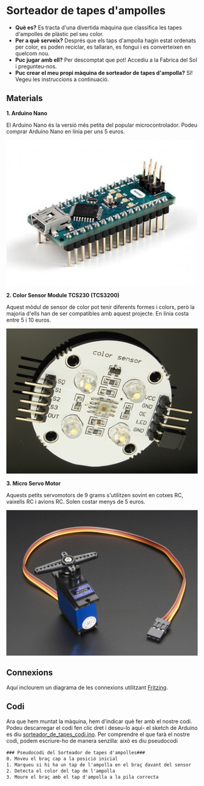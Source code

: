 # Sorteador de tapes d'ampolles
- **Què es?** Es tracta d'una divertida màquina que classifica les tapes d'ampolles de plàstic pel seu color.
- **Per a què serveix?**  Després que els taps d'ampolla hagin estat ordenats per color, es poden reciclar, es tallaran, es fongui i es converteixen en quelcom nou.
- **Puc jugar amb ell?** Per descomptat que pot! Accediu a la Fabrica del Sol i pregunteu-nos.
- **Puc crear el meu propi màquina de sorteador de tapes d'ampolla?** Sí! Vegeu les instruccions a continuació.

## Materials
**1. Arduino Nano**

El Arduino Nano és la versió més petita del popular microcontrolador. Podeu comprar Arduino Nano en línia per uns 5 euros.

![Arduino Nano](/img/arduino_nano.jpg)

**2. Color Sensor Module TCS230 (TCS3200)**

Aquest mòdul de sensor de color pot tenir diferents formes i colors, però la majoria d'ells han de ser compatibles amb aquest projecte. En línia costa entre 5 i 10 euros.

![Color Sensor](/img/color_sensor.jpg)

**3. Micro Servo Motor**

Aquests petits servomotors de 9 grams s'utilitzen sovint en cotxes RC, vaixells RC i avions RC. Solen costar menys de 5 euros.

![Micro Servo Motor](/img/servo.jpg)

## Connexions
Aquí inclourem un diagrama de les connexions utilitzant [Fritzing](http://fritzing.org/home/).

## Codi
Ara que hem muntat la màquina, hem d'indicar què fer amb el nostre codi. Podeu descarregar el codi fen clic dret i deseu-lo aquí- el sketch de Arduino es diu [sorteador_de_tapes_codi.ino](https://raw.githubusercontent.com/La-Fabrica-del-Sol/sorteador_de_tapes/master/sorteador_de_tapes_codi.ino). Per comprendre el que farà el nostre codi, podem escriure-ho de manera senzilla: això es diu pseudocodi
```
### Pseudocodi del Sorteador de tapes d'ampolles###
0. Moveu el braç cap a la posició inicial
1. Marqueu si hi ha un tap de l'ampolla en el braç davant del sensor 
2. Detecta el color del tap de l'ampolla 
3. Moure el braç amb el tap d'ampolla a la pila correcta

```

